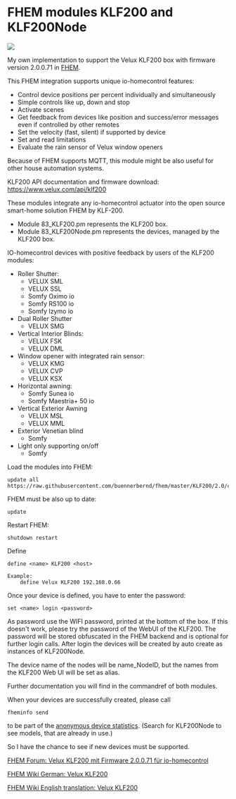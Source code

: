 # FHEM modules KLF200 and KLF200Node

![](https://img.shields.io/github/last-commit/buennerbernd/fhem.svg?style=flat)

My own implementation to support the Velux KLF200 box with firmware version 2.0.0.71 in [FHEM](https://www.fhem.de/).

This FHEM integration supports unique io-homecontrol features:
* Control device positions per percent individually and simultaneously
* Simple controls like up, down and stop
* Activate scenes
* Get feedback from devices like position and success/error messages even if controlled by other remotes
* Set the velocity (fast, silent) if supported by device
* Set and read limitations
* Evaluate the rain sensor of Velux window openers

Because of FHEM supports MQTT, this module might be also useful for other house automation systems.

KLF200 API documentation and firmware download: https://www.velux.com/api/klf200

These modules integrate any io-homecontrol actuator into the open source smart-home solution FHEM by KLF-200.

- Module 83_KLF200.pm represents the KLF200 box.
- Module 83_KLF200Node.pm represents the devices, managed by the KLF200 box.

IO-homecontrol devices with positive feedback by users of the KLF200 modules:

* Roller Shutter:
  * VELUX SML
  * VELUX SSL
  * Somfy Oximo io
  * Somfy RS100 io
  * Somfy Izymo io
* Dual Roller Shutter
  * VELUX SMG
* Vertical Interior Blinds:
  * VELUX FSK
  * VELUX DML
* Window opener with integrated rain sensor:
  * VELUX KMG
  * VELUX CVP
  * VELUX KSX
* Horizontal awning:
  * Somfy Sunea io
  * Somfy Maestria+ 50 io
* Vertical Exterior Awning
  * VELUX MSL
  * VELUX MML
* Exterior Venetian blind
  * Somfy
* Light only supporting on/off
  * Somfy

Load the modules into FHEM:

    update all https://raw.githubusercontent.com/buennerbernd/fhem/master/KLF200/2.0/controls_KLF200.txt
FHEM must be also up to date:

    update
Restart FHEM:
    
    shutdown restart

Define

    define <name> KLF200 <host>

    Example:
        define Velux KLF200 192.168.0.66
        
Once your device is defined, you have to enter the password:

    set <name> login <password>

As password use the WIFI password, printed at the bottom of the box. If this doesn't work, please try the password of the WebUI of the KLF200. The password will be stored obfuscated in the FHEM backend and is optional for further login calls.
After login the devices will be created by auto create as instances of KLF200Node.

The device name of the nodes will be name_NodeID, but the names from the KLF200 Web UI will be set as alias.
  
Further documentation you will find in the commandref of both modules.

When your devices are successfully created, please call

    fheminfo send
    
to be part of the [anonymous device statistics](https://fhem.de/stats/statistics.html). (Search for KLF200Node to see models, that are already in use.)

So I have the chance to see if new devices must be supported.

[FHEM Forum: Velux KLF200 mit Firmware 2.0.0.71 für io-homecontrol](https://forum.fhem.de/index.php/topic,92907.0.html)

[FHEM Wiki German: Velux KLF200](https://wiki.fhem.de/wiki/Velux_KLF200)

[FHEM Wiki English translation: Velux KLF200](https://translate.google.com/translate?hl=&sl=de&tl=en&u=https%3A%2F%2Fwiki.fhem.de%2Fwiki%2FVelux_KLF200)
